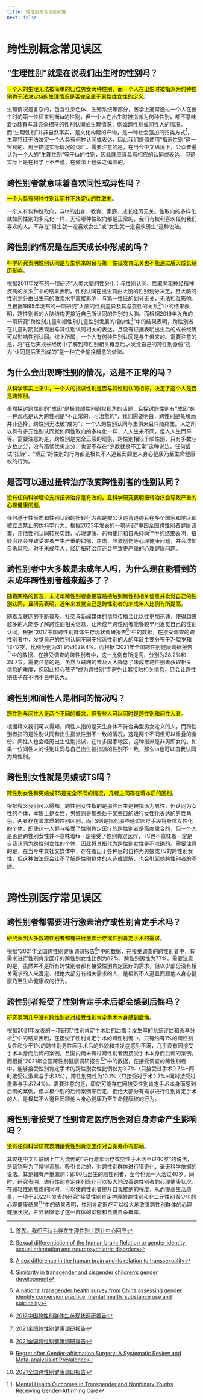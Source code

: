 ```yaml
---
title: 跨性别相关误区问答
next: false
---
```


# 跨性别概念常见误区

## “生理性别”就是在说我们出生时的性别吗？

<mark>一个人的生理无法被简单的归位男女两种性别，而一个人在出生时被指派为何种性别也无法决定ta的生理情况是否完全属于男性或女性的定义</mark>。

生理情况是复杂的，包含性染色体、生殖系统等部分，医学上通常通过一个人在出生时的第一性征来判断ta的性别，但一个人在出生时被指派为何种性别，都不意味着ta具有与其完全相符的性别认同或生理情况，例如跨性别或间性人的情况。而“生理性别”并非自然事实，是文化构建的产物，是一种社会强加的归类方式[^1]，生理特征无法决定一个人具有何种认同或表达，因此我们提倡使用“指派性别”这一客观的、用于描述实际情况的词汇。需要注意的是，在当今中文语境下，公众普遍认为一个人的“生理性别”等于ta的性别，因此就应该具有相应的认同或表达，但这实际上是在科学上不严谨，在做法上也失之偏颇的。

[^1]: [首先，我们不认为存在生理性别｜跨儿中心回应](https://www.douban.com/note/714723666/)

## 跨性别者就意味着喜欢同性或异性吗？

<mark>一个人具有何种性别认同并不决定ta的性取向</mark>。

一个人有何种性取向，与ta的出身、教育、家庭、成长经历无关。性取向的多样化就如同性别的多元化一样，无论哪种性取向都是正常的，我们有权利喜欢任何我们喜欢的人。不存在“男生就一定喜欢女生”或“女生就一定喜欢男生”这种说法。

## 跨性别的情况是在后天成长中形成的吗？

<mark>科学研究表明性别认同是与生俱来的且与第一性征发育无关也不能通过后天成长经历影响</mark>。

根据2011年发布的一项研究“人类大脑的性分化：与性别认同、性取向和神经精神疾病的关系[^2]”中的结果表明，性别认同在出生前由大脑的性别划分决定，且大脑的性别划分由出生前的激素水平直接影响，与第一性征的划分无关，无法相互影响。且根据1995年发布的一项研究“人脑的性别差异及其与变性的关系[^3]”中的结果表明，跨性别者的大脑结构更接近自己所认同的性别的大脑。而根据2019年发布的一项研究“跨性别儿童和顺性别儿童性别发展的相似性[^4]”中的结果表明，跨性别者在儿童时期就表现出与其性别认同相关的表达，且没有证据表明出生后的成长经历可以影响性别认同。综上所属，一个人有何种性别认同是与生俱来的。需要注意的是，将“在后天成长经历中了解到跨性别相关概念后才发觉自己的跨性别身份”视为“认同是后天形成的”是一种完全偷换概念的做法。

[^2]: [Sexual differentiation of the human brain: Relation to gender identity, sexual orientation and neuropsychiatric disorders](https://doi.org/10.1016/j.yfrne.2011.02.007)
[^3]: [A sex difference in the human brain and its relation to transsexuality](https://doi.org/10.1038/378068a0)
[^4]: [Similarity in transgender and cisgender children’s gender development](https://doi.org/10.1073/pnas.1909367116)

## 为什么会出现跨性别的情况，这是不正常的吗？

<mark>从科学事实上来讲，一个人的指派性别是否与其性别认同相符，决定了这个人是否是跨性别</mark>。

虽然探讨跨性别的“成因”是极具顺性别霸权视角的话题，且探讨跨性别有“成因”的一种观点是认为跨性别是“不正常的、可治愈的”，我们需要明白，跨性别是处境而并非选择，跨性别无法被“成为”，一个人的性别认同与生俱来且伴随终生。人之所以具有多元性别认同就如同性取向的多样化一样，人人生来不同，但人人生而平等。需要注意的是，跨性别是完全正常的现象，跨性别相较于顺性别，只有多数与少数之分，没有高低优劣之分，也更不存在“少数就是不正常”这种说法。任何尝试“扭转”、“矫正”跨性别的行为都是极其不人道且罔顾他人身心健康乃至生命健康权的行为。

## 是否可以通过扭转治疗改变跨性别者的性别认同？

<mark>没有任何科学理论支持扭转治疗是有效的，且科学研究表明扭转治疗会导致严重的心理健康问题</mark>。

任何基于性倾向和性别认同的扭转行为都是被公认违背道德且在多个国家和地区都被立法禁止的伪科学行为。根据2023年发表的一项研究“中国全国跨性别者健康调查，评估性别认同转换实践、心理健康、药物使用和自杀倾向[^5]”中的结果表明，扭转治疗会导致受害者产生严重的抑郁、焦虑、应激创伤等心理健康问题，并会增加自杀风险。对于未成年人，经历扭转治疗还会导致更严重的心理健康问题。

[^5]: [A national transgender health survey from China assessing gender identity conversion practice, mental health, substance use and suicidality](https://doi.org/10.1038/s44220-023-00041-z)

## 跨性别者中大多数是未成年人吗，为什么现在能看到的未成年跨性别者越来越多了？

<mark>随着网络的普及，未成年跨性别者会更容易接触到跨性别相关信息并发觉自己的性别认同，且研究表明，近年来发觉自己是跨性别者的未成年人比例有所提高</mark>。

随着互联网的不断普及，社交与新闻媒体的信息传播会比以往更加迅速，使得越来越多的人能够了解跨性别相关信息，让未成年跨性别者能够较早地发觉自己的性别认同。根据“2017中国跨性别群体生存现状调研报告[^6]”中的数据，在接受调查的跨性别者中，发觉自己的性别认同不同于指派性别的人的年龄主要分布于7-12岁和13-17岁，比例分别为31.9%和29.4%。而根据“2021年全国跨性别健康调研报告[^7]”中的数据，在接受调查的跨性别者中，这一比例有所提高，分别为38.2%和29.7%。需要注意的是，虽然互联网的普及大大降低了未成年跨性别者获取相关信息的难度，但因此担心孩子”成为跨性别“而避免让其接触相关信息，只会让跨性别孩子在不明不白中长大。

[^6]: [2017中国跨性别群体生存现状调研报告](https://file.aboutrans.info/2017中国跨性别群体生存现状调研报告——跨性别者与非性别常规者.pdf)
[^7]: [2021全国跨性别健康调研报告](https://file.aboutrans.info/2021全国跨性别健康调研报告（勘误版）.pdf)

## 跨性别和间性人是相同的情况吗？

<mark>跨性别与间性人是两个不同的概念，但有些人可以同时是跨性别和间性人者</mark>。

根据释义我们可以得知，间性人指的是天生身体不符合典型男女定义的人，而跨性别者指的是性别认同和出生指派性别不一致的情况，这是两个不同但可以重叠的身份。间性人也会经历出生性别指派，在许多国家地区，这种指派是非男即女的。如果一位间性人的性别认同与自己出生被指派的性别不一致，那么ta也可以自我认同为跨性别。

## 跨性别女性就是男娘或TS吗？

<mark>跨性别女性和男娘或TS是完全不同的情况，几者之间存在着本质的区别</mark>。

根据释义我们可以得知，跨性别女性指的是那些出生是被指派为男性，但认同为女性的个体，本质上是女性，男娘则是那些处于某些目的进行女性化表达的男性角色，两者存在着本质的性别区别，而TS则是指代那些通过医疗手段将身体女性化的个体，即使这一人群与接受了性别肯定医疗的跨性别者是高度重合的，但一个人是否是跨性别女性并不意味着ta一定接受了性别肯定医疗，TS也不意味着一定是自我认同为跨性别女性的个体，因此将其指代为跨性别女性是不准确的。需要注意的是，在当今中文社交媒体中，存在着出于各种目的自称为男娘或TS的跨性别女性，但这种做法既会让不了解跨性别群体的人造成误解，也会引起他跨性别者的不适。

---

# 跨性别医疗常见误区

## 跨性别者都需要进行激素治疗或性别肯定手术吗？

<mark>研究表明大多数跨性别者都有进行激素治疗或性别肯定手术的需求</mark>。

根据“2021年全国跨性别健康调研报告[^7]”中的数据，在接受调查的跨性别者中，有需求进行性别肯定医疗的跨性别女性比例为82%，跨性别男性为77%。需要注意的是，虽然并不是所有跨性别者都有接受性别肯定医疗的需求，但以少部分没有相关需求的人来否定、拒绝大部分有相关需求的人，是极其不人道且罔顾他人身心健康乃至生命健康权的行为。

## 跨性别者接受了性别肯定手术后都会感到后悔吗？

<mark>研究表明几乎没有跨性别者对接受性别肯定手术本身感到后悔</mark>。

根据2021年发表的一项研究“性别肯定手术后的后悔：发生率的系统评估和荟萃分析[^8]”中的结果表明，在接受了性别肯定手术的跨性别者中，只有约有1%的跨性别女性和少于1%的跨性别男性因手术后的外貌和并发症感到不满，几乎没有因接受手术本身而后悔的案例，且国内尚未有过跨性别者因接受手术本身而后悔的案例。而根据“2021年全国跨性别健康调研报告[^7]”中的数据，在接受调查的跨性别者中，能够接受性别肯定手术的跨性别女性比例仅为3.7%（只接受过手术0.7%+同时接受过激素与手术3%），跨性别男性为10.1%（只接受过手术2.7%+同时接受过激素与手术7.4%）。需要注意的是，即使可能存在因接受性别肯定手术本身而感到后悔的案例，但以极个别的后悔案例来否定、拒绝大部分有需求进行性别肯定手术的人，是极其不人道且罔顾他人身心健康乃至生命健康权的行为。

[^8]: [Regret after Gender-affirmation Surgery: A Systematic Review and Meta-analysis of Prevalence](https://doi.org/10.1097/GOX.0000000000003477)

## 跨性别者接受了性别肯定医疗后会对自身寿命产生影响吗？

<mark>没有任何科学研究表明接受性别肯定医疗对自身寿命有影响</mark>。

其仅在中文互联网上广为流传的“进行激素治疗或变性手术活不过40岁”的说法，是营销号为了博得流量、吸引关注的，对跨性别群体进行猎奇化、毫无科学依据的说法。其逻辑有严重漏洞：即90后出生的顺性别者，至今也无一人活过40岁。同时，研究表明，进行性别肯定序列医疗可以极大地改善跨性别者的心理健康状况，在减轻性别焦虑的同时，可以使跨性别者提升自我接纳的程度，从而提高生活质量，一项于2022年发表的研究“接受性别肯定护理的跨性别和非二元性别青少年的心理健康结果[^9]”中的结果表明，性别肯定医疗可以极大地改善跨性别群体的心理健康状况，并显著降低了这一群体的抑郁和自伤自杀概率。

[^9]: [Mental Health Outcomes in Transgender and Nonbinary Youths Receiving Gender-Affirming Care](https://doi.org/10.1001/jamanetworkopen.2022.0978)
